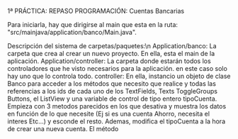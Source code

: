 1ª PRÁCTICA: REPASO PROGRAMACIÓN: Cuentas Bancarias

Para iniciarla, hay que dirigirse al main que esta en la ruta: "src/mainjava/application/banco/Main.java".

Descripción del sistema de carpetas/paquetes:\n
  Application/banco:
    La carpeta que crea al crear un nuevo proyecto. En ella, esta el main de la aplicación.
  Application/controller:
    La carpeta donde estarán todos los controladores que he visto necesarios para la aplicación. en este caso solo hay uno que lo controla todo.
      controller: En ella, instancio un objeto de clase Banco para acceder a los métodos que necesito que realice y todas las referencias a los ids de cada uno de los TextFields, Texts ToggleGroups Buttons, el ListView y una variable de control de tipo entero tipoCuenta.
      Empieza con 3 metodos parecidos en los que desativa y muestra los datos en función de lo que necesite (Ej si es una cuenta Ahorro, necesita el interes Etc...) y esconde el resto. Ademas, modifica el tipoCuenta a la hora de crear una nueva cuenta.
      El método
